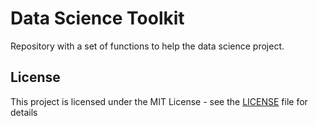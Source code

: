 # Data Science Toolkit

Repository with a set of functions to help the data science project.

## License

This project is licensed under the MIT License - see the [LICENSE](LICENSE) file for details
